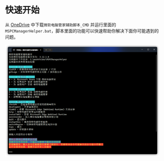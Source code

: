 # 快速开始
从 [OneDrive](https://gbcs6-my.sharepoint.com/:f:/g/personal/gucats_gbcs6_onmicrosoft_com/EtKwa-2la71HmG2RxkB5lngBvvRt9CFOYsyJG_HOwYIzNA?e=iDgaEm) 中下载`微软电脑管家辅助脚本_CMD` 并运行里面的 `MSPCManagerHelper.bat`，脚本里面的功能可以快速帮助你解决下面你可能遇到的问题。

![](..\assets\problem-solving\MSPCManagerHelper.png)